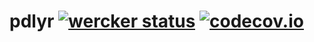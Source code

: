 # pdlyr [![wercker status](https://app.wercker.com/status/4ea949ce8bb2f12f75e40025e6d14694/s/master "wercker status")](https://app.wercker.com/project/bykey/4ea949ce8bb2f12f75e40025e6d14694) [![codecov.io](https://codecov.io/github/krlmlr/pdlyr/coverage.svg?branch=master)](https://codecov.io/github/krlmlr/pdlyr?branch=master)
